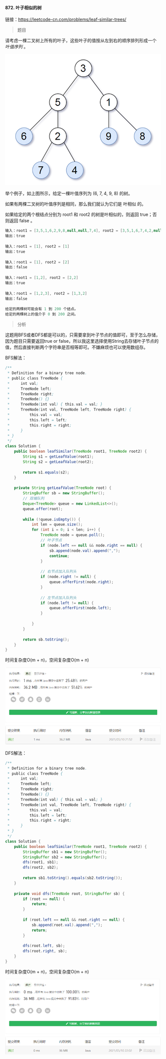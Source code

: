 #### 872. 叶子相似的树

链接：https://leetcode-cn.com/problems/leaf-similar-trees/

> 题目

请考虑一棵二叉树上所有的叶子，这些叶子的值按从左到右的顺序排列形成一个 *叶值序列* 。

![img](872.叶子相似的树.assets/tree.png)

举个例子，如上图所示，给定一棵叶值序列为 (6, 7, 4, 9, 8) 的树。

如果有两棵二叉树的叶值序列是相同，那么我们就认为它们是 叶相似 的。

如果给定的两个根结点分别为 root1 和 root2 的树是叶相似的，则返回 true；否则返回 false 。

```java
输入：root1 = [3,5,1,6,2,9,8,null,null,7,4], root2 = [3,5,1,6,7,4,2,null,null,null,null,null,null,9,8]
输出：true

输入：root1 = [1], root2 = [1]
输出：true
    
输入：root1 = [1], root2 = [2]
输出：false
    
输入：root1 = [1,2], root2 = [2,2]
输出：true
    
输入：root1 = [1,2,3], root2 = [1,3,2]
输出：false
    
给定的两棵树可能会有 1 到 200 个结点。
给定的两棵树上的值介于 0 到 200 之间。
```

> 分析

这题用BFS或者DFS都是可以的，只需要拿到叶子节点的值即可，至于怎么存储，因为题目只需要返回true or false，所以我这里选择使用String去存储叶子节点的值，然后直接判断两个字符串是否相等即可。不嫌麻烦也可以使用数组存。

BFS解法：

```java
/**
 * Definition for a binary tree node.
 * public class TreeNode {
 *     int val;
 *     TreeNode left;
 *     TreeNode right;
 *     TreeNode() {}
 *     TreeNode(int val) { this.val = val; }
 *     TreeNode(int val, TreeNode left, TreeNode right) {
 *         this.val = val;
 *         this.left = left;
 *         this.right = right;
 *     }
 * }
 */
class Solution {
    public boolean leafSimilar(TreeNode root1, TreeNode root2) {
        String s1 = getLeafValue(root1);
        String s2 = getLeafValue(root2);
        
        return s1.equals(s2);
    }

    private String getLeafValue(TreeNode root) {
        StringBuffer sb = new StringBuffer();
        // 双端队列
        Deque<TreeNode> queue = new LinkedList<>();
        queue.offer(root);   

        while (!queue.isEmpty()) {
            int len = queue.size();
            for (int i = 0; i < len; i++) {
                TreeNode node = queue.poll();
                // 叶子节点
                if (node.left == null && node.right == null) {
                    sb.append(node.val).append(",");
                    continue;
                }

                // 右节点加入队列头
                if (node.right != null) {
                    queue.offerFirst(node.right);
                }

                // 左节点加入队列头
                if (node.left != null) {
                    queue.offerFirst(node.left);
                }
                
            }
        }

        return sb.toString();
    }
}
```

时间复杂度O(m + n)，空间复杂度O(m + n)

![image-20210510215300268](872.叶子相似的树.assets/image-20210510215300268.png)

DFS解法：

```java
/**
 * Definition for a binary tree node.
 * public class TreeNode {
 *     int val;
 *     TreeNode left;
 *     TreeNode right;
 *     TreeNode() {}
 *     TreeNode(int val) { this.val = val; }
 *     TreeNode(int val, TreeNode left, TreeNode right) {
 *         this.val = val;
 *         this.left = left;
 *         this.right = right;
 *     }
 * }
 */
class Solution {
    public boolean leafSimilar(TreeNode root1, TreeNode root2) {
        StringBuffer sb1 = new StringBuffer();
        StringBuffer sb2 = new StringBuffer();
        dfs(root1, sb1);
        dfs(root2, sb2);
        
        return sb1.toString().equals(sb2.toString());
    }

    private void dfs(TreeNode root, StringBuffer sb) {
        if (root == null) {
            return;
        }

        if (root.left == null && root.right == null) {
            sb.append(root.val).append(",");
            return;
        }

        dfs(root.left, sb);
        dfs(root.right, sb);
    }
}
```

时间复杂度O(m + n)，空间复杂度O(m + n)

![image-20210510220258512](872.叶子相似的树.assets/image-20210510220258512.png)